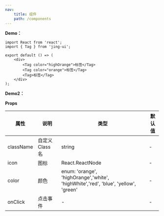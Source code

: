 ```yaml
---
nav:
    title: 组件
    path: /components
---
```


<!-- ## Tag -->

**Demo：**

```tsx
import React from 'react';
import { Tag } from 'jing-ui';

export default () => (
    <div>
        <Tag color="highOrange">标签</Tag>
        <Tag color="orange">标签</Tag>
        <Tag>标签</Tag>
    </div>
);
```

**Demo2：**

<!-- <code src="./demo/index.tsx" /> -->

<!-- <Tag color={item.labelType === '04' ? 'highOrange' : 'orange'} key={i}>
{item.labelName}
</Tag> -->

**Props**

| 属性      | 说明            | 类型                                                                               | 默认值 |
| --------- | --------------- | ---------------------------------------------------------------------------------- | ------ |
| className | 自定义 Class 名 | string                                                                             | -      |
| icon      | 图标            | React.ReactNode                                                                    | -      |
| color     | 颜色            | enum: 'orange', 'highOrange','white', 'highWhite','red', 'blue', 'yellow', 'green' | -      |
| onClick   | 点击事件        | -                                                                                  | -      |
